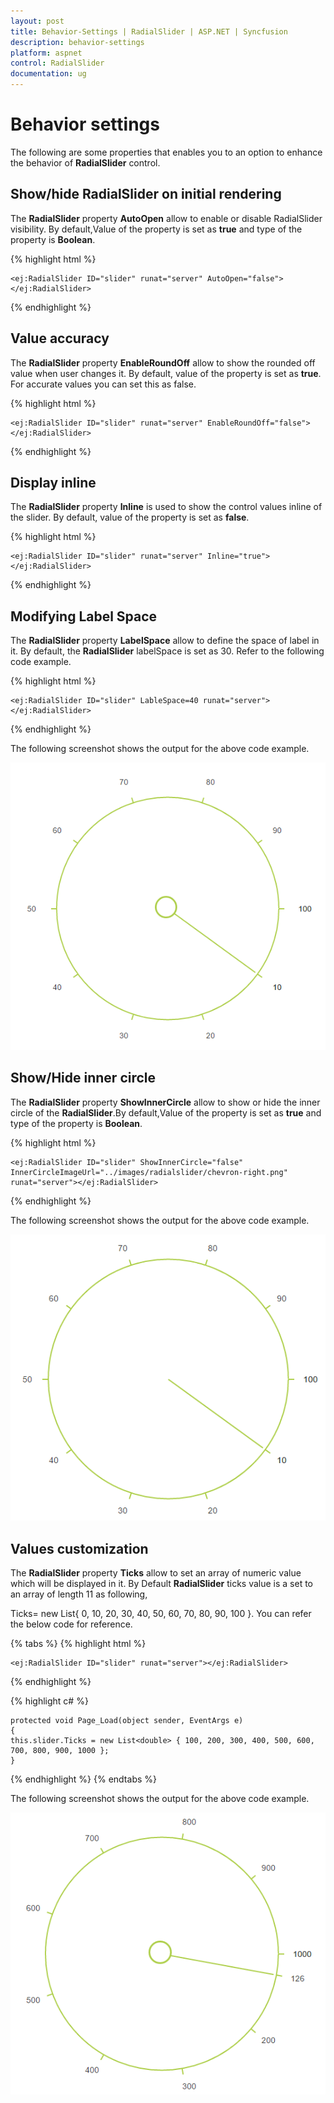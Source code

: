 ```yaml
---
layout: post
title: Behavior-Settings | RadialSlider | ASP.NET | Syncfusion
description: behavior-settings
platform: aspnet
control: RadialSlider
documentation: ug
---
```

# Behavior settings

The following are some  properties that enables you to an option to enhance the behavior of **RadialSlider** control.

##  Show/hide RadialSlider on initial rendering 

The **RadialSlider** property **AutoOpen** allow to enable or disable RadialSlider visibility. By default,Value of the property is set as **true** and type of the property is **Boolean**.

{% highlight html %}

    <ej:RadialSlider ID="slider" runat="server" AutoOpen="false"></ej:RadialSlider>      
    
{% endhighlight %}

## Value accuracy  

The **RadialSlider** property **EnableRoundOff** allow  to show  the rounded off value when user changes it. By default, value of the property is set as **true**. For accurate values you can set this as false.

{% highlight html %}

    <ej:RadialSlider ID="slider" runat="server" EnableRoundOff="false"></ej:RadialSlider>

{% endhighlight %}

## Display inline

The **RadialSlider** property **Inline** is used to show the control values inline of the slider. By default, value of the property is set as **false**.

{% highlight html %}

    <ej:RadialSlider ID="slider" runat="server" Inline="true"></ej:RadialSlider>

{% endhighlight %}

## Modifying Label Space 

The **RadialSlider** property **LabelSpace** allow to define the space of label in it. By default, the **RadialSlider** labelSpace is set as 30. Refer to the following code example.

{% highlight html %}

    <ej:RadialSlider ID="slider" LableSpace=40 runat="server"></ej:RadialSlider>

{% endhighlight %}

The following screenshot shows the output for the above code example.

![](Behavior-settings_images\Behavior-settings_images_img1.png)


## Show/Hide inner circle

The **RadialSlider** property **ShowInnerCircle** allow to show  or hide  the inner circle of  the **RadialSlider**.By default,Value of the property is set as **true** and type of the property is **Boolean**.

{% highlight html %}

    <ej:RadialSlider ID="slider" ShowInnerCircle="false" InnerCircleImageUrl="../images/radialslider/chevron-right.png" runat="server"></ej:RadialSlider>  

{% endhighlight %}

The following screenshot shows the output for the above code example.

![](Behavior-settings_images\Behavior-settings_images_img2.png)

## Values customization

The **RadialSlider** property **Ticks** allow to set an array of numeric value which will be displayed in it. By Default **RadialSlider** ticks value is a set to an array of length 11 as following,

Ticks= new List<double>{ 0, 10, 20, 30, 40, 50, 60, 70, 80, 90, 100 }. You can refer the below code for reference.

{% tabs %}
{% highlight html %}

    <ej:RadialSlider ID="slider" runat="server"></ej:RadialSlider>

{% endhighlight %}

{% highlight c# %}

    protected void Page_Load(object sender, EventArgs e)
    {
    this.slider.Ticks = new List<double> { 100, 200, 300, 400, 500, 600, 700, 800, 900, 1000 };
    }

{% endhighlight %}
{% endtabs %}

The following screenshot shows the output for the above code example.

![](Behavior-settings_images\Behavior-settings_images_img3.png)

